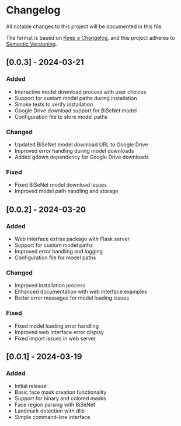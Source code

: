 # Changelog

All notable changes to this project will be documented in this file.

The format is based on [Keep a Changelog](https://keepachangelog.com/en/1.0.0/),
and this project adheres to [Semantic Versioning](https://semver.org/spec/v2.0.0.html).

## [0.0.3] - 2024-03-21

### Added
- Interactive model download process with user choices
- Support for custom model paths during installation
- Smoke tests to verify installation
- Google Drive download support for BiSeNet model
- Configuration file to store model paths

### Changed
- Updated BiSeNet model download URL to Google Drive
- Improved error handling during model downloads
- Added gdown dependency for Google Drive downloads

### Fixed
- Fixed BiSeNet model download issues
- Improved model path handling and storage

## [0.0.2] - 2024-03-20

### Added
- Web interface extras package with Flask server
- Support for custom model paths
- Improved error handling and logging
- Configuration file for model paths

### Changed
- Improved installation process
- Enhanced documentation with web interface examples
- Better error messages for model loading issues

### Fixed
- Fixed model loading error handling
- Improved web interface error display
- Fixed import issues in web server

## [0.0.1] - 2024-03-19

### Added
- Initial release
- Basic face mask creation functionality
- Support for binary and colored masks
- Face region parsing with BiSeNet
- Landmark detection with dlib
- Simple command-line interface 